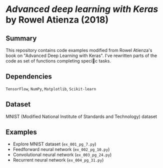 # _Advanced deep learning with Keras_ by Rowel Atienza (2018)

## Summary

This repository contains code examples modified from Rowel Atienza's book on "Advanced Deep Learning with Keras". I've rewritten parts of the code as set of functions completing specic tasks.

## Dependencies

`TensorFlow`, `NumPy`, `Matplotlib`, `Scikit-learn`

## Dataset

MNIST (Modified National Institute of Standards and Technology) dataset

## Examples

- Explore MNIST dataset (`ex_001_pg_7.py`)
- Feedforward neural network (`ex_002_pg_10.py`)
- Convolutional neural network (`ex_003_pg_24.py`)
- Recurrent neural network (`ex_004_pg_31.py`)
